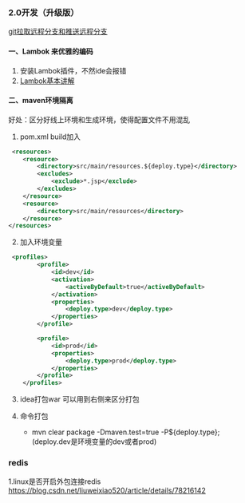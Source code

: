 ### 2.0开发（升级版）
[git拉取远程分支和推送远程分支](https://www.cnblogs.com/phpper/p/7136048.html)

#### 一、Lambok 来优雅的编码

1. 安装Lambok插件，不然ide会报错
2. [Lambok基本讲解](https://blog.csdn.net/motui/article/details/79012846)

#### 二、maven环境隔离

好处：区分好线上环境和生成环境，使得配置文件不用混乱

1. pom.xml build加入

```xml
 <resources>
    <resource>
        <directory>src/main/resources.${deploy.type}</directory>
        <excludes>
            <exclude>*.jsp</exclude>
        </excludes>
    </resource>
    <resource>
        <directory>src/main/resources</directory>
    </resource>
</resources>
```

2. 加入环境变量

```xml
 <profiles>
        <profile>
            <id>dev</id>
            <activation>
                <activeByDefault>true</activeByDefault>
            </activation>
            <properties>
                <deploy.type>dev</deploy.type>
            </properties>
        </profile>

        <profile>
            <id>prod</id>
            <properties>
                <deploy.type>prod</deploy.type>
            </properties>
        </profile>
    </profiles>
```

3. idea打包war 可以用到右侧来区分打包

4. 命令打包 

   * mvn clear package -Dmaven.test=true -P${deploy.type}; (deploy.dev是环境变量的dev或者prod)
   
   
### redis

1.linux是否开启外包连接redis https://blog.csdn.net/liuweixiao520/article/details/78216142


    